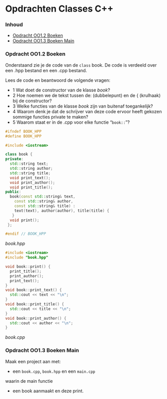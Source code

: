 # Opdrachten Classes C++[](title-id) <!-- omit in toc -->

### Inhoud[](toc-id) <!-- omit in toc -->
- [Opdracht OO1.2 Boeken](#opdracht-oo12-boeken)
- [Opdracht OO1.3 Boeken Main](#opdracht-oo13-boeken-main)


### Opdracht OO1.2 Boeken
Onderstaand zie je de code van de `class` book. De code is verdeeld over een .hpp bestand en een .cpp bestand. 

Lees de code en beantwoord de volgende vragen:
- 1 Wat doet de constructor van de klasse *book*?
- 2 Hoe noemen we de tekst tussen de: (dubbelepunt) en de \{ (krulhaak) bij de constructor?
- 3 Welke functies van de klasse *book* zijn van buitenaf toegankelijk?
- 4 Waarom denk je dat de schrijver van deze code ervoor heeft gekozen sommige functies private te maken?
- 5 Waarom staat er in de .cpp voor elke functie “`book::`”?

```cpp
#ifndef BOOK_HPP
#define BOOK_HPP

#include <iostream>

class book {
private:
  std::string text;
  std::string author;
  std::string title;
  void print_text();
  void print_author();
  void print_title();
public:
  book(const std::string& text, 
    const std::string& author,
    const std::string& title) :
    text(text), author(author), title(title) {
   }
  void print();
 };

#endif // BOOK_HPP
```
*book.hpp*

```cpp
#include <iostream>
#include "book.hpp"

void book::print() {
  print_title();
  print_author();
  print_text();
}
void book::print_text() {
  std::cout << text << "\n";
}
void book::print_title() {
  std::cout << title << "\n";
}
void book::print_author() {
  std::cout << author << "\n";
}
```
*book.cpp*

### Opdracht OO1.3 Boeken Main
Maak een project aan met:
- een `book.cpp`, `book.hpp` en een `main.cpp`

waarin de main functie 
- een book aanmaakt en deze print.

